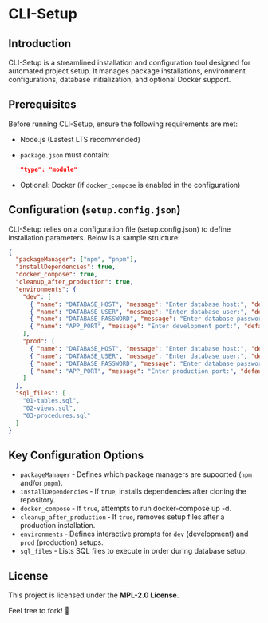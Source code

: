 # CLI-Setup

## Introduction

CLI-Setup is a streamlined installation and configuration tool designed for automated project setup. It manages package installations, environment configurations, database initialization, and optional Docker support.

## Prerequisites

Before running CLI-Setup, ensure the following requirements are met:

- Node.js (Lastest LTS recommended)
- `package.json` must contain:

  ```json
  "type": "module"
  ```

- Optional: Docker (if `docker_compose` is enabled in the configuration)

## Configuration (`setup.config.json`)

CLI-Setup relies on a configuration file (setup.config.json) to define installation parameters. Below is a sample structure:

```json
{
  "packageManager": ["npm", "pnpm"],
  "installDependencies": true,
  "docker_compose": true,
  "cleanup_after_production": true,
  "environments": {
    "dev": [
      { "name": "DATABASE_HOST", "message": "Enter database host:", "default": "localhost" },
      { "name": "DATABASE_USER", "message": "Enter database user:", "default": "root" },
      { "name": "DATABASE_PASSWORD", "message": "Enter database password:", "type": "password" },
      { "name": "APP_PORT", "message": "Enter development port:", "default": 3000 }
    ],
    "prod": [
      { "name": "DATABASE_HOST", "message": "Enter database host:", "default": "db.prod.example.com" },
      { "name": "DATABASE_USER", "message": "Enter database user:", "default": "admin" },
      { "name": "DATABASE_PASSWORD", "message": "Enter database password:", "type": "password" },
      { "name": "APP_PORT", "message": "Enter production port:", "default": 8080 }
    ]
  },
  "sql_files": [
    "01-tables.sql",
    "02-views.sql",
    "03-procedures.sql"
  ]
}
```

## Key Configuration Options

- `packageManager` &dash; Defines which package managers are supoorted (`npm` and/or `pnpm`).
- `installDependencies` &dash; If `true`, installs dependencies after cloning the repository.
- `docker_compose` &dash; If `true`, attempts  to run docker-compose up -d.
- `cleanup_after_production` &dash; If `true`, removes setup files after a production installation.
- `environments` &dash; Defines interactive prompts for `dev` (development) and `prod` (production) setups.
- `sql_files` &dash; Lists SQL files to execute in order during database setup.

## License

This project is licensed under the **MPL-2.0 License**.

Feel free to fork! 🚀

